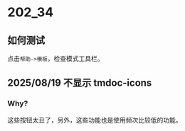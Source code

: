 # 202_34
## 如何测试
点击`帮助->模板`，检查模式工具栏。

## 2025/08/19 不显示 tmdoc-icons
### Why?
这些按钮太丑了，另外，这些功能也是使用频次比较低的功能。
